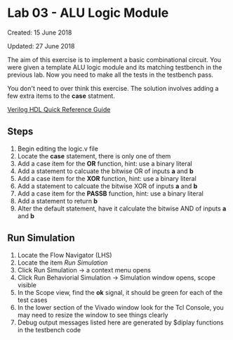 # Lab 03 - ALU Logic Module

Created: 15 June 2018

Updated: 27 June 2018

The aim of this exercise is to implement a basic combinational circuit. You were given
a template ALU logic module and its matching testbench in the previous lab. Now you
need to make all the tests in the testbench pass.

You don't need to over think this exercise. The solution involves adding a few extra
items to the **case** statment.

[Verilog HDL Quick Reference Guide](http://sutherland-hdl.com/pdfs/verilog_2001_ref_guide.pdf)

## Steps

1. Begin editing the logic.v file
1. Locate the **case** statement, there is only one of them
1. Add a case item for the **OR** function, hint: use a binary literal
1. Add a statement to calcuate the bitwise OR of inputs **a** and **b**
1. Add a case item for the **XOR** function, hint: use a binary literal
1. Add a statement to calcuate the bitwise XOR of inputs **a** and **b**
1. Add a case item for the **PASSB** function, hint: use a binary literal
1. Add a statement to return **b**
1. Alter the default statement, have it calculate the bitwise AND of inputs **a** and **b**

## Run Simulation

1. Locate the Flow Navigator (LHS)
1. Locate the item *Run Simulation*
1. Click Run Simulation -> a context menu opens
1. Click Run Behaviorial Simulation -> Simulation window opens, scope visible
1. In the Scope view, find the **ok** signal, it should be green for each of the test cases
1. In the lower section of the Vivado window look for the Tcl Console, you may need to resize the window to see things clearly
1. Debug output messages listed here are generated by $diplay functions in the testbench code
